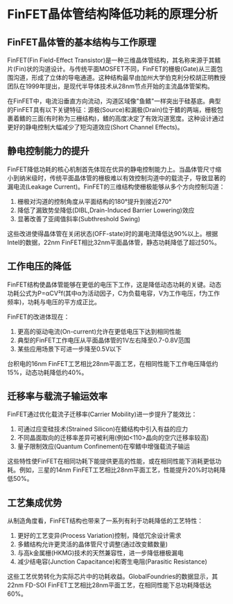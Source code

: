# FinFET晶体管结构降低功耗的原理分析

## FinFET晶体管的基本结构与工作原理

FinFET(Fin Field-Effect Transistor)是一种三维晶体管结构，其名称来源于其鳍片(Fin)状的沟道设计。与传统平面MOSFET不同，FinFET的栅极(Gate)从三面包围沟道，形成了立体的导电通道。这种结构最早由加州大学伯克利分校胡正明教授团队在1999年提出，是现代半导体技术从28nm节点开始的主流晶体管架构。

在FinFET中，电流沿垂直方向流动，沟道区域像"鱼鳍"一样突出于硅基底。典型的FinFET具有以下关键特征：源极(Source)和漏极(Drain)位于鳍的两端，栅极包裹着鳍的三面(有时称为三栅结构)，鳍的高度决定了有效沟道宽度。这种设计通过更好的静电控制大幅减少了短沟道效应(Short Channel Effects)。

## 静电控制能力的提升

FinFET降低功耗的核心机制首先体现在优异的静电控制能力上。当晶体管尺寸缩小到纳米级时，传统平面晶体管的栅极难以有效控制沟道中的载流子，导致显著的漏电流(Leakage Current)。FinFET的三维结构使栅极能够从多个方向控制沟道：

1. 栅极对沟道的控制角度从平面结构的180°提升到接近270°
2. 降低了漏致势垒降低(DIBL,Drain-Induced Barrier Lowering)效应
3. 显著改善了亚阈值斜率(Subthreshold Swing)

这些改进使得晶体管在关闭状态(OFF-state)时的漏电流降低达90%以上。根据Intel的数据，22nm FinFET相比32nm平面晶体管，静态功耗降低了超过50%。

## 工作电压的降低

FinFET结构使晶体管能够在更低的电压下工作，这是降低动态功耗的关键。动态功耗公式为P=αCV²f(其中α为活动因子，C为负载电容，V为工作电压，f为工作频率)，功耗与电压的平方成正比。

FinFET的改进体现在：
1. 更高的驱动电流(On-current)允许在更低电压下达到相同性能
2. 典型的FinFET工作电压从平面晶体管的1V左右降至0.7-0.8V范围
3. 某些应用场景下可进一步降至0.5V以下

台积电的16nm FinFET工艺相比28nm平面工艺，在相同性能下工作电压降低约15%，动态功耗降低约40%。

## 迁移率与载流子输运效率

FinFET通过优化载流子迁移率(Carrier Mobility)进一步提升了能效比：

1. 可通过应变硅技术(Strained Silicon)在鳍结构中引入有益的应力
2. 不同晶面取向的迁移率差异可被利用(例如<110>晶向的空穴迁移率较高)
3. 量子限制效应(Quantum Confinement)在窄鳍中增强载流子输运

这些特性使FinFET在相同功耗下能提供更高的性能，或在相同性能下消耗更低功耗。例如，三星的14nm FinFET工艺相比28nm平面工艺，性能提升20%时功耗降低50%。

## 工艺集成优势

从制造角度看，FinFET结构也带来了一系列有利于功耗降低的工艺特性：

1. 更好的工艺变异(Process Variation)控制，降低冗余设计需求
2. 多鳍结构允许更灵活的晶体管尺寸调整(通过改变鳍数量)
3. 与高k金属栅(HKMG)技术的天然兼容性，进一步降低栅极漏电
4. 减少结电容(Junction Capacitance)和寄生电阻(Parasitic Resistance)

这些工艺优势转化为实际芯片中的功耗收益。GlobalFoundries的数据显示，其22nm FD-SOI FinFET工艺相比28nm平面工艺，在相同性能下总功耗降低达60%。